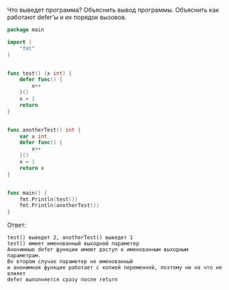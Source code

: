 Что выведет программа? Объяснить вывод программы. Объяснить как работают defer’ы и их порядок вызовов.

```go
package main

import (
	"fmt"
)


func test() (x int) {
	defer func() {
		x++
	}()
	x = 1
	return
}


func anotherTest() int {
	var x int
	defer func() {
		x++
	}()
	x = 1
	return x
}


func main() {
	fmt.Println(test())
	fmt.Println(anotherTest())
}
```

Ответ:
```
test() выведет 2, anotherTest() выведет 1
test() имеет именованный выходной параметер
Анонимные defer функции имеют доступ к именованным выходным параметрам.
Во втором случае параметер не именованный 
и анонимная функция работает с копией переменной, поэтому ни на что не влияет
defer выполняется сразу после return

```
